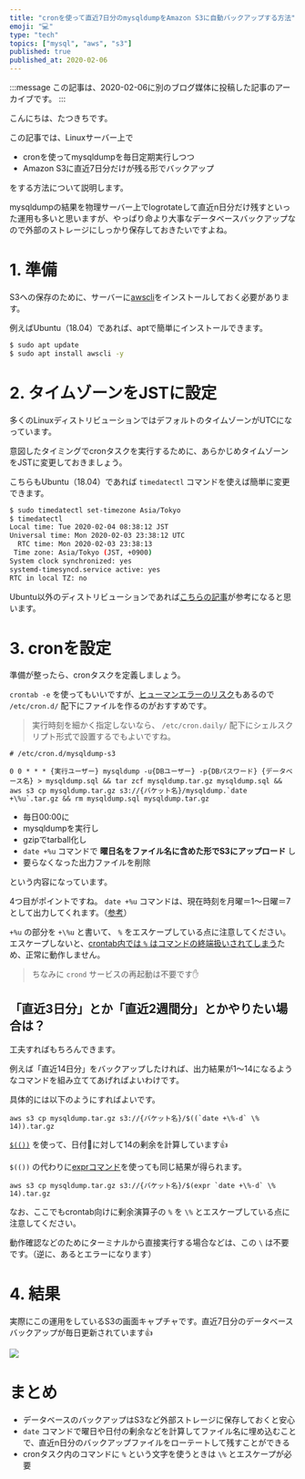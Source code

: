 ```yaml
---
title: "cronを使って直近7日分のmysqldumpをAmazon S3に自動バックアップする方法"
emoji: "💻"
type: "tech"
topics: ["mysql", "aws", "s3"]
published: true
published_at: 2020-02-06
---
```


:::message
この記事は、2020-02-06に別のブログ媒体に投稿した記事のアーカイブです。
:::

こんにちは、たつきちです。

この記事では、Linuxサーバー上で

* cronを使ってmysqldumpを毎日定期実行しつつ
* Amazon S3に直近7日分だけが残る形でバックアップ

をする方法について説明します。

mysqldumpの結果を物理サーバー上でlogrotateして直近n日分だけ残すといった運用も多いと思いますが、やっぱり命より大事なデータベースバックアップなので外部のストレージにしっかり保存しておきたいですよね。

# 1. 準備

S3への保存のために、サーバーに[awscli](https://aws.amazon.com/jp/cli/)をインストールしておく必要があります。

例えばUbuntu（18.04）であれば、aptで簡単にインストールできます。

```bash
$ sudo apt update
$ sudo apt install awscli -y
```

# 2. タイムゾーンをJSTに設定

多くのLinuxディストリビューションではデフォルトのタイムゾーンがUTCになっています。

意図したタイミングでcronタスクを実行するために、あらかじめタイムゾーンをJSTに変更しておきましょう。

こちらもUbuntu（18.04）であれば `timedatectl` コマンドを使えば簡単に変更できます。

```bash
$ sudo timedatectl set-timezone Asia/Tokyo
$ timedatectl
Local time: Tue 2020-02-04 08:38:12 JST
Universal time: Mon 2020-02-03 23:38:12 UTC
  RTC time: Mon 2020-02-03 23:38:13
 Time zone: Asia/Tokyo (JST, +0900)
System clock synchronized: yes
systemd-timesyncd.service active: yes
RTC in local TZ: no
```

Ubuntu以外のディストリビューションであれば[こちらの記事](https://qiita.com/azusanakano/items/b39bd22504313884a7c3)が参考になると思います。

# 3. cronを設定

準備が整ったら、cronタスクを定義しましょう。

`crontab -e` を使ってもいいですが、[ヒューマンエラーのリスク](https://qiita.com/kawaz/items/1620300551b5b3f2eccc)もあるので `/etc/cron.d/` 配下にファイルを作るのがおすすめです。

> 実行時刻を細かく指定しないなら、 `/etc/cron.daily/` 配下にシェルスクリプト形式で設置するでもよいですね。

```
# /etc/cron.d/mysqldump-s3

0 0 * * * {実行ユーザー} mysqldump -u{DBユーザー} -p{DBパスワード} {データベース名} > mysqldump.sql && tar zcf mysqldump.tar.gz mysqldump.sql && aws s3 cp mysqldump.tar.gz s3://{バケット名}/mysqldump.`date +\%u`.tar.gz && rm mysqldump.sql mysqldump.tar.gz
```

* 毎日00:00に
* mysqldumpを実行し
* gzipでtarball化し
* `date +%u` コマンドで **曜日名をファイル名に含めた形でS3にアップロード** し
* 要らなくなった出力ファイルを削除

という内容になっています。

4つ目がポイントですね。 `date +%u` コマンドは、現在時刻を月曜＝1〜日曜＝7として出力してくれます。（[参考](https://hydrocul.github.io/wiki/commands/date.html)）

`+%u` の部分を `+\%u` と書いて、 `%` をエスケープしている点に注意してください。エスケープしないと、[crontab内では `%` はコマンドの終端扱いされてしまう](https://keigoi.hatenadiary.org/entry/20090204/1233715870)ため、正常に動作しません。

> ちなみに `crond` サービスの再起動は不要です✋

## 「直近3日分」とか「直近2週間分」とかやりたい場合は？

工夫すればもちろんできます。

例えば「直近14日分」をバックアップしたければ、出力結果が1〜14になるようなコマンドを組み立ててあげればよいわけです。

具体的には以下のようにすればよいです。

```
aws s3 cp mysqldump.tar.gz s3://{バケット名}/$((`date +\%-d` \% 14)).tar.gz
```

[`$(())`](https://eng-entrance.com/linux-shellscript-operator#i-2) を使って、日付に対して14の剰余を計算しています👍

`$(())` の代わりに[exprコマンド](https://www.atmarkit.co.jp/ait/articles/1712/28/news019.html)を使っても同じ結果が得られます。

```
aws s3 cp mysqldump.tar.gz s3://{バケット名}/$(expr `date +\%-d` \% 14).tar.gz
```

なお、ここでもcrontab向けに剰余演算子の `%` を `\%` とエスケープしている点に注意してください。

動作確認などのためにターミナルから直接実行する場合などは、この `\` は不要です。（逆に、あるとエラーになります）

# 4. 結果

実際にこの運用をしているS3の画面キャプチャです。直近7日分のデータベースバックアップが毎日更新されています👍

![](https://user-images.githubusercontent.com/4360663/74577642-971a5300-4fd3-11ea-9c07-941b117f45bc.png)

# まとめ

* データベースのバックアップはS3など外部ストレージに保存しておくと安心
* `date` コマンドで曜日や日付の剰余などを計算してファイル名に埋め込むことで、直近n日分のバックアップファイルをローテートして残すことができる
* cronタスク内のコマンドに `%` という文字を使うときは `\%` とエスケープが必要
